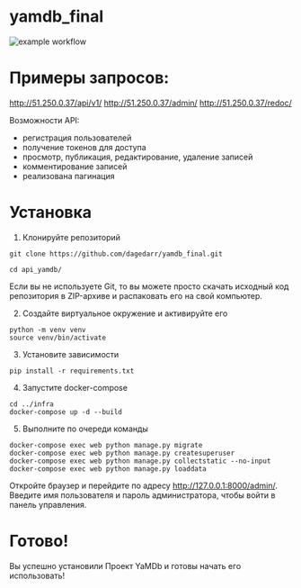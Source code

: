 # yamdb_final
![example workflow](https://github.com/dagedarr/yamdb_final/actions/workflows/yamdb_workflow.yml/badge.svg)

# Примеры запросов:
http://51.250.0.37/api/v1/
http://51.250.0.37/admin/
http://51.250.0.37/redoc/
    

Возможности API: 
- регистрация пользователей 
- получение токенов для доступа 
- просмотр, публикация, редактирование, удаление записей 
- комментирование записей 
- реализована пагинация 

# Установка

1. Клонируйте репозиторий
```
git clone https://github.com/dagedarr/yamdb_final.git

cd api_yamdb/
```
Если вы не используете Git, то вы можете просто скачать исходный код репозитория в ZIP-архиве и распаковать его на свой компьютер.

2. Создайте виртуальное окружение и активируйте его
```
python -m venv venv
source venv/bin/activate
```
3. Установите зависимости
```
pip install -r requirements.txt
```

4. Запустите docker-compose 
```
cd ../infra
docker-compose up -d --build 
```

5. Выполните по очереди команды
```
docker-compose exec web python manage.py migrate
docker-compose exec web python manage.py createsuperuser
docker-compose exec web python manage.py collectstatic --no-input
docker-compose exec web python manage.py loaddata
```
Откройте браузер и перейдите по адресу http://127.0.0.1:8000/admin/. Введите имя пользователя и пароль администратора, чтобы войти в панель управления.

# Готово!
Вы успешно установили Проект YaMDb и готовы начать его использовать!
